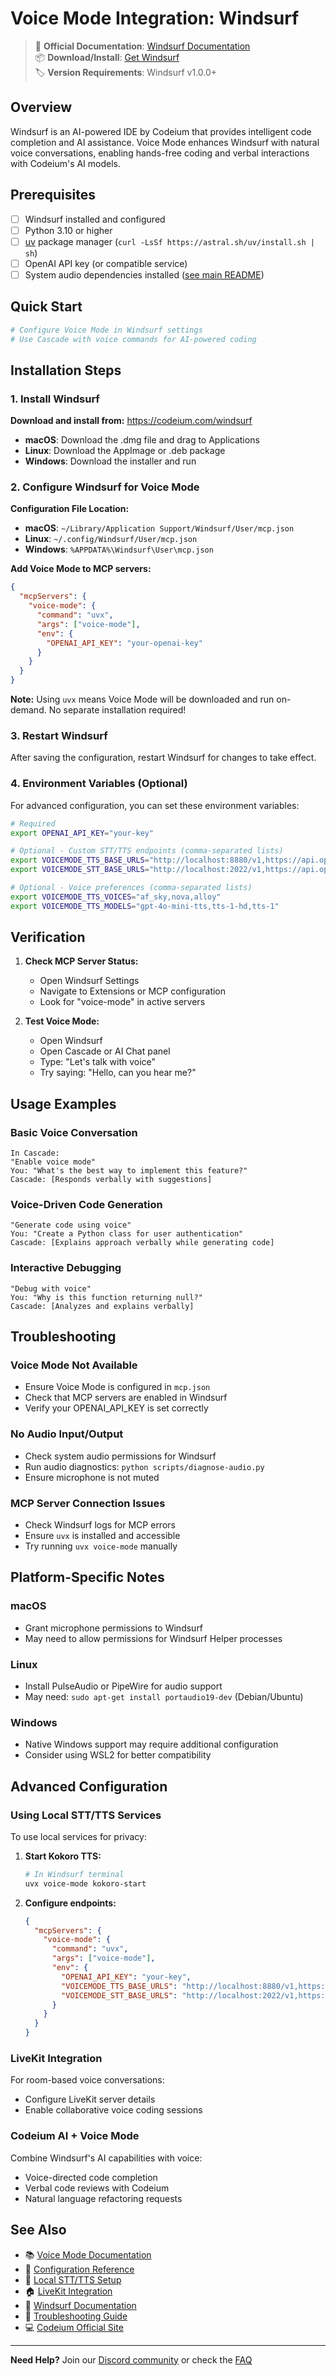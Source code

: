 # Voice Mode Integration: Windsurf

> 🔗 **Official Documentation**: [Windsurf Documentation](https://docs.codeium.com/windsurf)  
> 📦 **Download/Install**: [Get Windsurf](https://codeium.com/windsurf)  
> 🏷️ **Version Requirements**: Windsurf v1.0.0+

## Overview

Windsurf is an AI-powered IDE by Codeium that provides intelligent code completion and AI assistance. Voice Mode enhances Windsurf with natural voice conversations, enabling hands-free coding and verbal interactions with Codeium's AI models.

## Prerequisites

- [ ] Windsurf installed and configured
- [ ] Python 3.10 or higher
- [ ] [uv](https://github.com/astral-sh/uv) package manager (`curl -LsSf https://astral.sh/uv/install.sh | sh`)
- [ ] OpenAI API key (or compatible service)
- [ ] System audio dependencies installed ([see main README](../../README.md#system-dependencies))

## Quick Start

```bash
# Configure Voice Mode in Windsurf settings
# Use Cascade with voice commands for AI-powered coding
```

## Installation Steps

### 1. Install Windsurf

**Download and install from:** https://codeium.com/windsurf

- **macOS**: Download the .dmg file and drag to Applications
- **Linux**: Download the AppImage or .deb package  
- **Windows**: Download the installer and run

### 2. Configure Windsurf for Voice Mode

**Configuration File Location:**
- **macOS**: `~/Library/Application Support/Windsurf/User/mcp.json`
- **Linux**: `~/.config/Windsurf/User/mcp.json`
- **Windows**: `%APPDATA%\Windsurf\User\mcp.json`

**Add Voice Mode to MCP servers:**

```json
{
  "mcpServers": {
    "voice-mode": {
      "command": "uvx",
      "args": ["voice-mode"],
      "env": {
        "OPENAI_API_KEY": "your-openai-key"
      }
    }
  }
}
```

**Note:** Using `uvx` means Voice Mode will be downloaded and run on-demand. No separate installation required!

### 3. Restart Windsurf

After saving the configuration, restart Windsurf for changes to take effect.

### 4. Environment Variables (Optional)

For advanced configuration, you can set these environment variables:

```bash
# Required
export OPENAI_API_KEY="your-key"

# Optional - Custom STT/TTS endpoints (comma-separated lists)
export VOICEMODE_TTS_BASE_URLS="http://localhost:8880/v1,https://api.openai.com/v1"
export VOICEMODE_STT_BASE_URLS="http://localhost:2022/v1,https://api.openai.com/v1"

# Optional - Voice preferences (comma-separated lists)
export VOICEMODE_TTS_VOICES="af_sky,nova,alloy"
export VOICEMODE_TTS_MODELS="gpt-4o-mini-tts,tts-1-hd,tts-1"
```

## Verification

1. **Check MCP Server Status:**
   - Open Windsurf Settings
   - Navigate to Extensions or MCP configuration
   - Look for "voice-mode" in active servers

2. **Test Voice Mode:**
   - Open Windsurf
   - Open Cascade or AI Chat panel
   - Type: "Let's talk with voice"
   - Try saying: "Hello, can you hear me?"

## Usage Examples

### Basic Voice Conversation
```
In Cascade:
"Enable voice mode"
You: "What's the best way to implement this feature?"
Cascade: [Responds verbally with suggestions]
```

### Voice-Driven Code Generation
```
"Generate code using voice"
You: "Create a Python class for user authentication"
Cascade: [Explains approach verbally while generating code]
```

### Interactive Debugging
```
"Debug with voice"
You: "Why is this function returning null?"
Cascade: [Analyzes and explains verbally]
```

## Troubleshooting

### Voice Mode Not Available
- Ensure Voice Mode is configured in `mcp.json`
- Check that MCP servers are enabled in Windsurf
- Verify your OPENAI_API_KEY is set correctly

### No Audio Input/Output
- Check system audio permissions for Windsurf
- Run audio diagnostics: `python scripts/diagnose-audio.py`
- Ensure microphone is not muted

### MCP Server Connection Issues
- Check Windsurf logs for MCP errors
- Ensure `uvx` is installed and accessible
- Try running `uvx voice-mode` manually

## Platform-Specific Notes

### macOS
- Grant microphone permissions to Windsurf
- May need to allow permissions for Windsurf Helper processes

### Linux
- Install PulseAudio or PipeWire for audio support
- May need: `sudo apt-get install portaudio19-dev` (Debian/Ubuntu)

### Windows
- Native Windows support may require additional configuration
- Consider using WSL2 for better compatibility

## Advanced Configuration

### Using Local STT/TTS Services

To use local services for privacy:

1. **Start Kokoro TTS:**
   ```bash
   # In Windsurf terminal
   uvx voice-mode kokoro-start
   ```

2. **Configure endpoints:**
   ```json
   {
     "mcpServers": {
       "voice-mode": {
         "command": "uvx",
         "args": ["voice-mode"],
         "env": {
           "OPENAI_API_KEY": "your-key",
           "VOICEMODE_TTS_BASE_URLS": "http://localhost:8880/v1,https://api.openai.com/v1",
           "VOICEMODE_STT_BASE_URLS": "http://localhost:2022/v1,https://api.openai.com/v1"
         }
       }
     }
   }
   ```

### LiveKit Integration

For room-based voice conversations:
- Configure LiveKit server details
- Enable collaborative voice coding sessions

### Codeium AI + Voice Mode

Combine Windsurf's AI capabilities with voice:
- Voice-directed code completion
- Verbal code reviews with Codeium
- Natural language refactoring requests

## See Also

- 📚 [Voice Mode Documentation](../../README.md)
- 🔧 [Configuration Reference](../configuration.md)
- 🎤 [Local STT/TTS Setup](../whisper.md)
- 🏠 [LiveKit Integration](../livekit/README.md)
- 💬 [Windsurf Documentation](https://docs.codeium.com/windsurf)
- 🐛 [Troubleshooting Guide](../troubleshooting/README.md)
- 💻 [Codeium Official Site](https://codeium.com/)

---

**Need Help?** Join our [Discord community](https://discord.gg/gVHPPK5U) or check the [FAQ](../../README.md#troubleshooting)